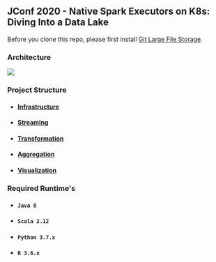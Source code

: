 ## JConf 2020 - Native Spark Executors on K8s: Diving Into a Data Lake

Before you clone this repo, please first install [Git Large File Storage](https://help.github.com/en/articles/installing-git-large-file-storage).

### Architecture
![](images/architecture.png)

### Project Structure
* #### [Infrastructure](infrastructure/README.md)

* #### [Streaming](streaming/README.md)

* #### [Transformation](transformation/README.md)

* #### [Aggregation](visualization/README.md)

* #### [Visualization](visualization/README.md)

### Required Runtime's

* #### `Java 8`

* #### `Scala 2.12`

* #### `Python 3.7.x`

* #### `R 3.6.x`

